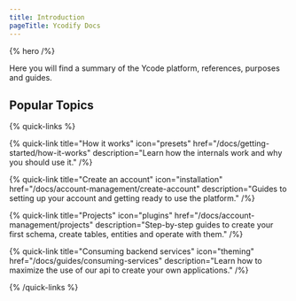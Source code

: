 ```yaml
---
title: Introduction
pageTitle: Ycodify Docs
---
```


{% hero /%}

Here you will find a summary of the Ycode platform, references, purposes and guides.

## Popular Topics

{% quick-links %}

{% quick-link title="How it works" icon="presets" href="/docs/getting-started/how-it-works" description="Learn how the internals work and why you should use it." /%}

{% quick-link title="Create an account" icon="installation" href="/docs/account-management/create-account" description="Guides to setting up your account and getting ready to use the platform." /%}

{% quick-link title="Projects" icon="plugins" href="/docs/account-management/projects" description="Step-by-step guides to create your first schema, create tables, entities and operate with them." /%}

{% quick-link title="Consuming backend services" icon="theming" href="/docs/guides/consuming-services" description="Learn how to maximize the use of our api to create your own applications." /%}

{% /quick-links %}
